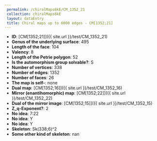```yaml
--- 
 permalink: /chiralMaps6kE/CM_1352_21 
 collection: chiralMaps6kE
 layout: dataEntry
 title: Chiral maps up to 6000 edges - CM[1352;21]
---
```


- **ID**: [CM[1352;21]]({{ site.url }}/test/CM_1352_21)
- **Genus of the underlying surface**: 495
- **Length of the face**: 104
- **Valency**: 8
- **Length of the Petrie polygon**: 52
- **Is the automorphism group solvable?**: S
- **Number of vertices**: 338
- **Number of edges**: 1352
- **Number of faces**: 26
- **The map is self-**: none
- **Dual map**: [CM[1352;16]]({{ site.url }}/test/CM_1352_16)
- **Mirror (enantihomorphic) map**: [CM[1352;22]]({{ site.url }}/test/CM_1352_22)
- **Dual of the mirror image**: [CM[1352;15]]({{ site.url }}/test/CM_1352_15)
- **Z_q-Exponent?**: 2
- **No idea**:  7:22
- **No idea**: Y
- **No idea**: Y
- **Skeleton**: Sk(338;6)^2
- **Some other kind of skeleton**: nan
